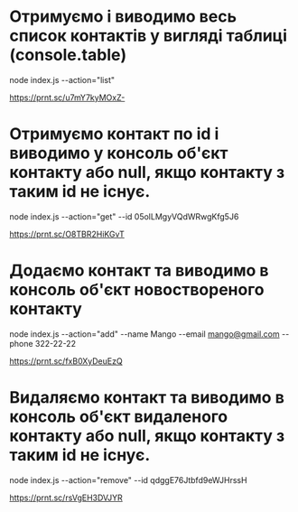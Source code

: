 # Отримуємо і виводимо весь список контактів у вигляді таблиці (console.table)

node index.js --action="list"

https://prnt.sc/u7mY7kyMOxZ-

# Отримуємо контакт по id і виводимо у консоль об'єкт контакту або null, якщо контакту з таким id не існує.

node index.js --action="get" --id 05olLMgyVQdWRwgKfg5J6

https://prnt.sc/O8TBR2HiKGvT

# Додаємо контакт та виводимо в консоль об'єкт новоствореного контакту

node index.js --action="add" --name Mango --email mango@gmail.com --phone
322-22-22

https://prnt.sc/fxB0XyDeuEzQ

# Видаляємо контакт та виводимо в консоль об'єкт видаленого контакту або null, якщо контакту з таким id не існує.

node index.js --action="remove" --id qdggE76Jtbfd9eWJHrssH

https://prnt.sc/rsVgEH3DVJYR
